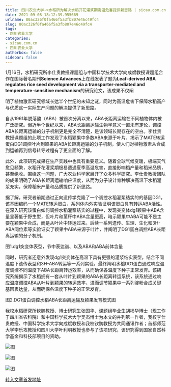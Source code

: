 ```yaml
---
title: 四川农业大学->水稻所为解决水稻开花灌浆期高温危害提供新思路 | sicau.com.cn
date: 2021-09-08 18:12:39.955669
urlname: 80ac326f0fa466f5a3fb807e46c49fc4
slug: 80ac326f0fa466f5a3fb807e46c49fc4
tags: 
- 四川农业大学
categories:
- sicau.com.cn
- 四川农业大学
authorbox: false
sidebar: false
---
```

1月16日，水稻研究所李仕贵教授课题组与中国科学技术大学向成斌教授课题组合作在国际著名期刊**Science Advances**上在线发表了题为**Leaf-derived ABA regulates rice seed development via a transporter-mediated and temperature-sensitive mechanism**的研究论文，该成果不仅阐
<!--more-->
明了植物激素研究领域长达半个世纪的未知之谜，同时为高温危害下保障水稻高产与优质这一实际生产问题的解决提供了新思路。

自从1961年脱落酸（ABA）被首次分离以来，ABA长距离运输在不同植物体内被广泛研究。但近半个世纪以来，ABA长距离运输生物学意义一直未有定论，调控ABA长距离运输的分子机制更是完全不清楚，是该领域长期存在的空白。李仕贵教授课题组的此项工作发现了水稻颖果中多数ABA来源于叶片，揭示了MATE转运蛋白DG1调控叶片到颖果的ABA长距离运输的分子机制，使人们对植物激素从合成到运输再到信号转导过程有了更全面的了解。

此外，此项研究成果在生产实践中也具有重要意义。随着全球气候变暖，极端天气愈见频繁，水稻开花灌浆期极易遭遇夏季高温危害，直接影响稻产量和稻米品质，甚至绝收。围绕这一问题，广大农业科学家展开了众多科学研究。李仕贵教授团队的成果明确了ABA长距离运输响应温度，从而为分子设计育种解决高温下水稻灌浆充实，保障稻米产量和品质提供了新思路。

据了解，研究者前期通过正向遗传学克隆了一个调控水稻灌浆结实的的基因DG1，该基因编码一个MATE转运蛋白，系列体内外实验证明该蛋白具有转运ABA活性。在深入研究该蛋白如何调控水稻灌浆结实的过程中，发现突变体dg1颖果中ABA含量显著低于野生型，但叶片和茎秆中ABA含量更高，暗示颖果中ABA可能不是主要在颖果中合成，而是从叶片中转运过来。后续一系列遗传、生理、生化和3H-ABA同位素等实验证实了颖果中ABA来源于叶片，并阐明了DG1蛋白调控ABA长距离运输的分子机制。 

图1.dg1突变体表型，节中表达谱、以及ABA和ABA前体含量

同时，研究者还意外发现dg1突变体在高温下具有更强的灌浆结实表型，结合不同温度下遗传表型和3H-ABA转运等一系列实验，最终阐明水稻DG1蛋白通过响应温度调控不同温度下ABA长距离转运效率，从而确保各温度下种子正常发育。该研究系统揭示了水稻拥有一套从叶片到颖果的ABA长距离转运系统，该系统通过响应温度调控ABA从叶片到颖果的转运效率，进而调节颖果中一系列淀粉合成关键基因表达量，从而确保各温度下种子的正常发育。

图2.DG1蛋白调控水稻ABA长距离运输及颖果发育模式图

我校水稻研究所钦鹏教授、博士研究生张国华、课题组毕业生胡彬华博士（现工作于四川省农科院）和中国科学技术大学吴杰博士为本文的并列第一作者，我校李仕贵教授、中国科学技术大学向成斌教授和我校钦鹏教授为共同通讯作者；首都师范大学李乐攻教授和四川大学叶利明教授也参与了该项研究，该研究得到国家自然科学基金和科技部项目的资助。

![图](https://news.sicau.edu.cn/__local/6/2B/A1/8D875E247189D99E289F473DB13_778F5F4B_3CFA9.jpg)

![图](https://news.sicau.edu.cn/__local/6/00/E3/98A8884DDC2DFF1E73ADEE6FEBC_3FE83C62_222D5.png)

![图](https://news.sicau.edu.cn/__local/4/11/EE/7F2F3C49A7BAB3B50D4CE6356B6_212746EA_2A21E.png)

[转入文章首发地址](https://news.sicau.edu.cn/info/1135/60803.htm)